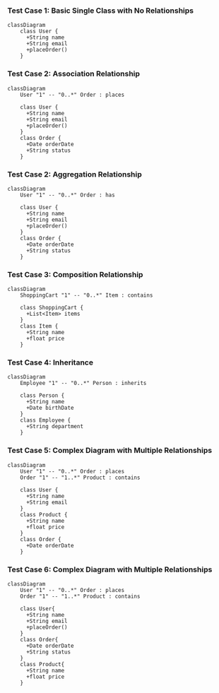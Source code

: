 ### Test Case 1: Basic Single Class with No Relationships
```mermaid
classDiagram
    class User {
      +String name
      +String email
      +placeOrder()
    }
```


### Test Case 2: Association Relationship
```mermaid
classDiagram
    User "1" -- "0..*" Order : places

    class User {
      +String name
      +String email
      +placeOrder()
    }
    class Order {
      +Date orderDate
      +String status
    }
```

### Test Case 2: Aggregation Relationship
```mermaid
classDiagram
    User "1" -- "0..*" Order : has

    class User {
      +String name
      +String email
      +placeOrder()
    }
    class Order {
      +Date orderDate
      +String status
    }
```


### Test Case 3: Composition Relationship
```mermaid
classDiagram
    ShoppingCart "1" -- "0..*" Item : contains

    class ShoppingCart {
      +List<Item> items
    }
    class Item {
      +String name
      +float price
    }
```


### Test Case 4: Inheritance
```mermaid
classDiagram
    Employee "1" -- "0..*" Person : inherits

    class Person {
      +String name
      +Date birthDate
    }
    class Employee {
      +String department
    }
```


### Test Case 5: Complex Diagram with Multiple Relationships
```mermaid
classDiagram
    User "1" -- "0..*" Order : places
    Order "1" -- "1..*" Product : contains

    class User {
      +String name
      +String email
    }
    class Product {
      +String name
      +float price
    }
    class Order {
      +Date orderDate
    }
```


### Test Case 6: Complex Diagram with Multiple Relationships
```mermaid
classDiagram
    User "1" -- "0..*" Order : places
    Order "1" -- "1..*" Product : contains

    class User{
      +String name
      +String email
      +placeOrder()
    }
    class Order{
      +Date orderDate
      +String status
    }
    class Product{
      +String name
      +float price
    }
```
